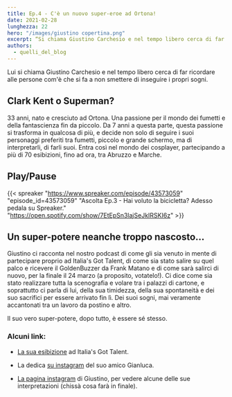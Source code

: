 ```yaml
---
title: Ep.4 - C'è un nuovo super-eroe ad Ortona!
date: 2021-02-28
lunghezza: 22
hero: "/images/giustino copertina.png"
excerpt: “Si chiama Giustino Carchesio e nel tempo libero cerca di far ricordare alle persone com'è che si fa a non smettere di inseguire i propri sogni”
authors:
  - quelli_del_blog
---
```


<!--more-->

Lui si chiama Giustino Carchesio e nel tempo libero cerca di far ricordare alle persone com'è che si fa a non smettere di inseguire i propri sogni.

## Clark Kent o Superman?

33 anni, nato e cresciuto ad Ortona. Una passione per il mondo dei fumetti e della fantascienza fin da piccolo. Da 7 anni a questa parte, questa passione si trasforma in qualcosa di più, e decide non solo di seguire i suoi personaggi preferiti tra fumetti, piccolo e grande schermo, ma di interpretarli, di farli suoi. Entra così nel mondo dei cosplayer, partecipando a più di 70 esibizioni, fino ad ora, tra Abruzzo e Marche.

## Play/Pause

{{< spreaker "https://www.spreaker.com/episode/43573059"  "episode_id=43573059" "Ascolta Ep.3 - Hai voluto la bicicletta? Adesso pedala su Spreaker." "https://open.spotify.com/show/7EtEpSn3lajSeJkIRSKI6z" >}}

## Un super-potere neanche troppo nascosto...

Giustino ci racconta nel nostro podcast di come gli sia venuto in mente di partecipare proprio ad Italia's Got Talent, di come sia stato salire su quel palco e ricevere il GoldenBuzzer da Frank Matano e di come sarà salirci di nuovo, per la finale il 24 marzo (a proposito, votatelo!). Ci dice come sia stato realizzare tutta la scenografia e volare tra i palazzi di cartone, e soprattutto ci parla di lui, della sua timidezza, della sua spontaneità e dei suo sacrifici per essere arrivato fin lì. Dei suoi sogni, mai veramente accantonati tra un lavoro da postino e altro.

Il suo vero super-potere, dopo tutto, è essere sé stesso.

### Alcuni link:

- [La sua esibizione](https://www.youtube.com/watch?v=Oc_BK__Z0g0) ad Italia's Got Talent.

- La dedica [su instagram](https://www.instagram.com/p/CLJsUg6gx1a/) del suo amico Gianluca.

- [La pagina instagram](https://www.instagram.com/giustinik/) di Giustino, per vedere alcune delle sue interpretazioni (chissà cosa farà in finale).
